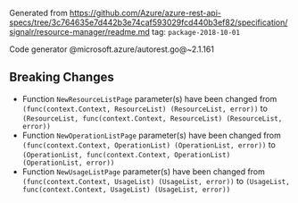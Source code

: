Generated from https://github.com/Azure/azure-rest-api-specs/tree/3c764635e7d442b3e74caf593029fcd440b3ef82/specification/signalr/resource-manager/readme.md tag: `package-2018-10-01`

Code generator @microsoft.azure/autorest.go@~2.1.161

## Breaking Changes

- Function `NewResourceListPage` parameter(s) have been changed from `(func(context.Context, ResourceList) (ResourceList, error))` to `(ResourceList, func(context.Context, ResourceList) (ResourceList, error))`
- Function `NewOperationListPage` parameter(s) have been changed from `(func(context.Context, OperationList) (OperationList, error))` to `(OperationList, func(context.Context, OperationList) (OperationList, error))`
- Function `NewUsageListPage` parameter(s) have been changed from `(func(context.Context, UsageList) (UsageList, error))` to `(UsageList, func(context.Context, UsageList) (UsageList, error))`
